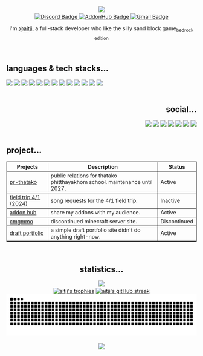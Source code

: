<div align="center">
  <a href="#aitji"><picture><img src="https://capsule-render.vercel.app/api?type=waving&height=350&color=gradient&customColorList=0,5,9,10,16,27,29&text=@aitji&reversal=false&section=header&textBg=false&desc=hello%20i'm%20aitji%2C%20a%20full-stack%20software%20developer&descSize=25&fontAlignY=40&descAlignY=58"></picture></a>
</div>

<div align="center">
  <!-- Discord Badge -->
  <a href="https://discord.gg/NVYrkFWrQh">
    <picture>
      <!-- <source
        media="(prefers-color-scheme: dark)"
        srcset="https://img.shields.io/discord/1112527603698511942.svg?style=flat&label=@aitji&logo=discord&logoColor=ffffff&color=2c0101&labelColor=571f1f">
      <source
        media="(prefers-color-scheme: light)"
        srcset="https://img.shields.io/discord/1112527603698511942.svg?style=flat&label=@aitji&logo=discord&logoColor=610761&color=800080&labelColor=ffffff"> -->
      <img
        alt="Discord Badge"
        src="https://img.shields.io/discord/1112527603698511942.svg?style=flat&label=@aitji&logo=discord&logoColor=ffffff&color=2c0101&labelColor=571f1f">
    </picture>
  </a>

  <!-- Addonhub Badge -->
  <a href="https://aitji.is-a.dev">
    <picture>
      <!-- <source
        media="(prefers-color-scheme: dark)"
        srcset="https://img.shields.io/badge/addonhub.online-2c0101?style=flat&label=Host&logo=website&logoColor=ffffff&color=2c0101&labelColor=571f1f">
      <source
        media="(prefers-color-scheme: light)"
        srcset="https://img.shields.io/badge/addonhub.online-2c0101?style=flat&label=Host&logo=website&logoColor=610761&color=800080&labelColor=ffffff"> -->
      <img
        alt="AddonHub Badge"
        src="https://img.shields.io/badge/addonhub.online-2c0101?style=flat&label=Host&logo=website&logoColor=ffffff&color=2c0101&labelColor=571f1f">
    </picture>
  </a>

  <!-- Gmail Badge -->
  <a href="mailto:aitji@duck.com">
    <picture>
      <!-- <source
        media="(prefers-color-scheme: dark)"
        srcset="https://img.shields.io/badge/aitji@duck.com-2c0101?style=flat&label=Gmail&logo=gmail&logoColor=ffffff&color=2c0101&labelColor=571f1f">
      <source
        media="(prefers-color-scheme: light)"
        srcset="https://img.shields.io/badge/aitji@duck.com-4c89f0?style=flat&label=Gmail&logo=gmail&logoColor=610761&color=800080&labelColor=ffffff"> -->
      <img
        alt="Gmail Badge"
        src="https://img.shields.io/badge/aitji@duck.com-2c0101?style=flat&label=Gmail&logo=gmail&logoColor=ffffff&color=2c0101&labelColor=571f1f">
    </picture>
  </a>
</div>

<div align="center">
  <p>i'm <a href="https://aitji.is-a.dev">@aitji</a>, a full-stack developer who like the silly sand block game<sub>bedrock edition</sub></p>
</div>

<br>

<div align="left">
  <h2>languages & tech stacks...</h2>
  <div>
    <a href="#"><picture><img src="https://img.shields.io/badge/html-%23E34F26.svg?style=flat&logo=html5&logoColor=white"></picture></a>
    <a href="#"><picture><img src="https://img.shields.io/badge/css-%231572B6.svg?style=flat&logo=css3&logoColor=white"></picture></a>
    <a href="#"><picture><img src="https://img.shields.io/badge/bootstrap-%23563D7C.svg?style=flat&logo=bootstrap&logoColor=white"></picture></a>
    <a href="#"><picture><img src="https://img.shields.io/badge/javaScript-%23323330.svg?style=flat&logo=javascript&logoColor=%23F7DF1E"></picture></a>
    <a href="#"><picture><img src="https://img.shields.io/badge/typeScript-%23007ACC.svg?style=flat&logo=typescript&logoColor=white"></picture></a>
    <a href="#"><picture><img src="https://img.shields.io/badge/python-3670A0?style=flat&logo=python&logoColor=ffdd54"></picture></a>
    <a href="#"><picture><img src="https://img.shields.io/badge/PHP-%23777BB4.svg?style=flat&logo=php&logoColor=white"></picture></a>
    <a href="#"><picture><img src="https://img.shields.io/badge/node.js-6DA55F?style=flat&logo=node.js&logoColor=white"></picture></a>
    <a href="#"><picture><img src="https://img.shields.io/badge/markdown-%23000000.svg?style=flat&logo=markdown&logoColor=white"></picture></a>
    <a href="#"><picture><img src="https://img.shields.io/badge/powerShell-%235391FE.svg?style=flat&logo=powershell&logoColor=white"></picture></a>
    <a href="#"><picture><img src="https://img.shields.io/badge/bash-%23121011.svg?style=flat&logo=gnu-bash&logoColor=white"></picture></a>
    <a href="#"><picture><img src="https://img.shields.io/badge/github-%23121011.svg?style=flat&logo=github&logoColor=white"></picture></a>
    <a href="#"><picture><img src="https://custom-icon-badges.demolab.com/badge/visual%20studio%20code-0078d7.svg?logo=vsc&logoColor=white"></picture></a>
  </div>
</div>

<br>

<div align="right">
  <h2>social...</h2>
  <a href="https://www.youtube.com/@aitji."><picture><img src="https://img.shields.io/badge/youTube-%23e8273d.svg?style=flat&logo=youtube&logoColor=white"></picture></a>
  <a href="https://discord.com/users/660742557009051659"><picture><img src="https://img.shields.io/badge/discord-%237289DA.svg?style=flat&logo=discord&logoColor=white"></picture></a>
  <a href="https://github.com/aitji"><picture><img src="https://img.shields.io/badge/github-%23121011.svg?style=flat&logo=github&logoColor=white"></picture></a>
  <a href="https://www.linkedin.com/in/aitji/"><picture><img src="https://custom-icon-badges.demolab.com/badge/linkedin-0A66C2?logo=linkedin-white&logoColor=fff"></picture></a>
  <a href="https://twitch.tv/aitji"><picture><img src="https://img.shields.io/badge/twitch-%239146FF.svg?logo=Twitch&logoColor=white"></picture></a>
  <a href="https://x.com/aitji_"><picture><img src="https://img.shields.io/badge/X-%23000000.svg?logo=X&logoColor=white"></picture></a>
  <a href="https://www.reddit.com/user/aitji"><picture><img src="https://img.shields.io/badge/reddit-%23FF4500.svg?logo=reddit&logoColor=white"></picture></a>
</div>

<br>

<div align="left">
  <h2>project...</h2>
  <table border="1" cellpadding="8" cellspacing="0" style="border-collapse: collapse;">
    <thead>
      <tr>
        <th>Projects</th>
        <th>Description</th>
        <th>Status</th>
      </tr>
    </thead>
    <tbody>
      <tr>
        <td><a href="https://tpform.vercel.app/">pr-thatako</a></td>
        <td>public relations for thatako phitthayakhom school. maintenance until 2027.</td>
        <td>Active</td>
      </tr>
      <tr>
        <td><a href="#">field trip 4/1 (2024)</a></td>
        <td>song requests for the 4/1 field trip.</td>
        <td>Inactive</td>
      </tr>
      <tr>
        <td><a href="https://aitji.is-a.dev/">addon hub</a></td>
        <td>share my addons with my audience.</td>
        <td>Active</td>
      </tr>
      <tr>
        <td><a href="https://cmgmmo.vercel.app/">cmgmmo</a></td>
        <td>discontinued minecraft server site.</td>
        <td>Discontinued</td>
      </tr>
      <tr>
        <td><a href="https://aitji.is-a.dev/aitji">draft portfolio</a></td>
        <td>a simple draft portfolio site didn't do anything right-now.</td>
        <td>Active</td>
      </tr>
    </tbody>
  </table>
</div>

<br>

<div align="center">
  <h2>statistics...</h2>
  <a href="#aitji"><picture><img src="https://count.getloli.com/@aitji?name=aitji&theme=rule34&padding=7&offset=0&align=center&scale=1.5&pixelated=1&darkmode=auto"></picture></a><br> <!-- o.O nothing to see here -->
  <div>
    <a href="#aitji"><picture><img src="https://github-profile-trophy.vercel.app/?username=aitji&theme=darkhub&no-frame=true&row=1" alt="aitji's trophies" /></picture></a>
    <a href="#aitji"><picture><img src="https://streak-stats.demolab.com?user=aitji&theme=dark&hide_border=true&short_numbers=true&date_format=M%20j%5B%2C%20Y%5D&mode=weekly&card_width=900&card_height=300" alt="aitji's gitHub streak" /></picture></a>
  </div>
  <picture>
    <source media="(prefers-color-scheme: dark)" srcset="https://raw.githubusercontent.com/aitji/aitji/output/github-snake-dark.svg" />
    <source media="(prefers-color-scheme: light)" srcset="https://raw.githubusercontent.com/aitji/aitji/output/github-snake.svg" />
    <img alt="aitji-github-snake" src="https://raw.githubusercontent.com/aitji/aitji/output/github-snake.svg" />
</picture>
</div>

<br>

<div align="center">
  <a href="#aitji"><picture>
    <img src="https://capsule-render.vercel.app/api?type=waving&height=250&color=gradient&customColorList=0,5,9,10,16,27,29&text=prefer%20contact%20on%20email&reversal=true&section=footer&textBg=false&descSize=20&fontAlignY=62">
  </picture></a>
</div>
